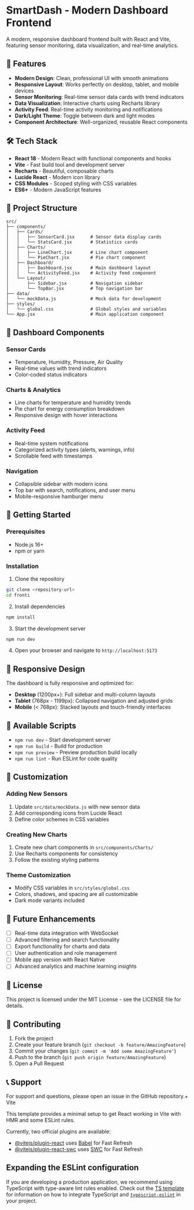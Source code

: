 # SmartDash - Modern Dashboard Frontend

A modern, responsive dashboard frontend built with React and Vite, featuring sensor monitoring, data visualization, and real-time analytics.

## 🚀 Features

- **Modern Design**: Clean, professional UI with smooth animations
- **Responsive Layout**: Works perfectly on desktop, tablet, and mobile devices
- **Sensor Monitoring**: Real-time sensor data cards with trend indicators
- **Data Visualization**: Interactive charts using Recharts library
- **Activity Feed**: Real-time activity monitoring and notifications
- **Dark/Light Theme**: Toggle between dark and light modes
- **Component Architecture**: Well-organized, reusable React components

## 🛠️ Tech Stack

- **React 18** - Modern React with functional components and hooks
- **Vite** - Fast build tool and development server
- **Recharts** - Beautiful, composable charts
- **Lucide React** - Modern icon library
- **CSS Modules** - Scoped styling with CSS variables
- **ES6+** - Modern JavaScript features

## 📁 Project Structure

```
src/
├── components/
│   ├── Cards/
│   │   ├── SensorCard.jsx      # Sensor data display cards
│   │   └── StatsCard.jsx       # Statistics cards
│   ├── Charts/
│   │   ├── LineChart.jsx       # Line chart component
│   │   └── PieChart.jsx        # Pie chart component
│   ├── Dashboard/
│   │   ├── Dashboard.jsx       # Main dashboard layout
│   │   └── ActivityFeed.jsx    # Activity feed component
│   └── Layout/
│       ├── Sidebar.jsx         # Navigation sidebar
│       └── TopBar.jsx          # Top navigation bar
├── data/
│   └── mockData.js             # Mock data for development
├── styles/
│   └── global.css              # Global styles and variables
└── App.jsx                     # Main application component
```

## 🎨 Dashboard Components

### Sensor Cards

- Temperature, Humidity, Pressure, Air Quality
- Real-time values with trend indicators
- Color-coded status indicators

### Charts & Analytics

- Line charts for temperature and humidity trends
- Pie chart for energy consumption breakdown
- Responsive design with hover interactions

### Activity Feed

- Real-time system notifications
- Categorized activity types (alerts, warnings, info)
- Scrollable feed with timestamps

### Navigation

- Collapsible sidebar with modern icons
- Top bar with search, notifications, and user menu
- Mobile-responsive hamburger menu

## 🚀 Getting Started

### Prerequisites

- Node.js 16+
- npm or yarn

### Installation

1. Clone the repository

```bash
git clone <repository-url>
cd fronti
```

2. Install dependencies

```bash
npm install
```

3. Start the development server

```bash
npm run dev
```

4. Open your browser and navigate to `http://localhost:5173`

## 📱 Responsive Design

The dashboard is fully responsive and optimized for:

- **Desktop** (1200px+): Full sidebar and multi-column layouts
- **Tablet** (768px - 1199px): Collapsed navigation and adjusted grids
- **Mobile** (< 768px): Stacked layouts and touch-friendly interfaces

## 🎯 Available Scripts

- `npm run dev` - Start development server
- `npm run build` - Build for production
- `npm run preview` - Preview production build locally
- `npm run lint` - Run ESLint for code quality

## 🔧 Customization

### Adding New Sensors

1. Update `src/data/mockData.js` with new sensor data
2. Add corresponding icons from Lucide React
3. Define color schemes in CSS variables

### Creating New Charts

1. Create new chart components in `src/components/Charts/`
2. Use Recharts components for consistency
3. Follow the existing styling patterns

### Theme Customization

- Modify CSS variables in `src/styles/global.css`
- Colors, shadows, and spacing are all customizable
- Dark mode variants included

## 🌟 Future Enhancements

- [ ] Real-time data integration with WebSocket
- [ ] Advanced filtering and search functionality
- [ ] Export functionality for charts and data
- [ ] User authentication and role management
- [ ] Mobile app version with React Native
- [ ] Advanced analytics and machine learning insights

## 📄 License

This project is licensed under the MIT License - see the LICENSE file for details.

## 🤝 Contributing

1. Fork the project
2. Create your feature branch (`git checkout -b feature/AmazingFeature`)
3. Commit your changes (`git commit -m 'Add some AmazingFeature'`)
4. Push to the branch (`git push origin feature/AmazingFeature`)
5. Open a Pull Request

## 📞 Support

For support and questions, please open an issue in the GitHub repository.+ Vite

This template provides a minimal setup to get React working in Vite with HMR and some ESLint rules.

Currently, two official plugins are available:

- [@vitejs/plugin-react](https://github.com/vitejs/vite-plugin-react/blob/main/packages/plugin-react) uses [Babel](https://babeljs.io/) for Fast Refresh
- [@vitejs/plugin-react-swc](https://github.com/vitejs/vite-plugin-react/blob/main/packages/plugin-react-swc) uses [SWC](https://swc.rs/) for Fast Refresh

## Expanding the ESLint configuration

If you are developing a production application, we recommend using TypeScript with type-aware lint rules enabled. Check out the [TS template](https://github.com/vitejs/vite/tree/main/packages/create-vite/template-react-ts) for information on how to integrate TypeScript and [`typescript-eslint`](https://typescript-eslint.io) in your project.
